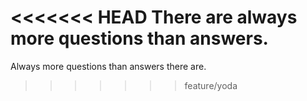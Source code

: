 <<<<<<< HEAD
There are always more questions than answers.
=======
Always more questions than answers there are.
>>>>>>> feature/yoda